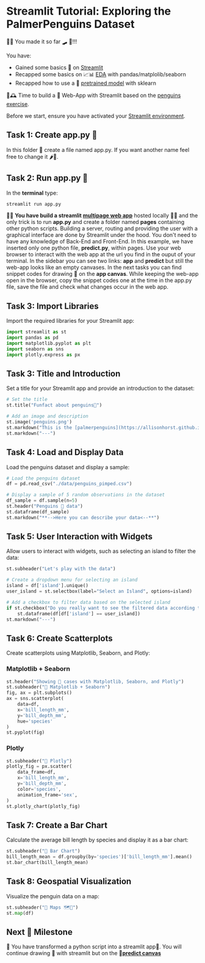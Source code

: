 # Streamlit Tutorial: Exploring the PalmerPenguins Dataset
🙌🏼 You made it so far 🛹 🗿!!! 

You have:
+ Gained some basics 🔋 on [Streamlit](streamlit.md)
+ Recapped some basics on 📈📊 [EDA](../warmup_exercises/README.md#data-analysis-📈📊-on-palmerpenguins-🐧) with pandas/matplolib/seaborn
+ Recapped how to use a 🔮 [pretrained model](../warmup_exercises/README.md#model-prediction-🔮-on-palmerpenguins-🐧) with sklearn

🥳🕰️ Time to build a 🐧 Web-App with Streamlit based on the [penguins exercise](../warmup_exercises/README.md#data-analysis-📈📊-on-palmerpenguins-🐧). 


Before we start, ensure you have activated your [Streamlit environment](../README.md#environment-🌀-and-installation-👩🏽‍🔧👨🏽‍🔧).

## Task 1: Create app.py 🐍
In this folder 📁 create a file named app.py. If you want another name feel free to change it 🌶️🐠.

## Task 2: Run app.py 🐍
In the  __terminal__ type:
```bash
streamlit run app.py
```
🎉🥳 __You have build a streamlit [multipage web app](streamlit.md#multipage-apps)__ hosted locally 🥳🎉 and the only trick is to run __app.py__ and  create a folder named __pages__ containing other python scripts. Building a server, routing and providing the user with a graphical interface are done by Streamlit under the hood. You don't need to have any knowledge of Back-End and Front-End. In this example, we have inserted only one python file, __predict.py__, within pages. Use your web browser to interact with the web app at the url you find in the ouput of your terminal. In the sidebar you can see two links: __app__ and __predict__ but still the web-app looks like an empty canvases. In the next tasks you can find snippet codes for drawing 🎨 on the __app canvas__. While keeping the web-app open in the browser, copy the snippet codes one at the time in the app.py file, save the file and check what changes occur in the web app.

## Task 3: Import Libraries

Import the required libraries for your Streamlit app:

```python
import streamlit as st
import pandas as pd
import matplotlib.pyplot as plt
import seaborn as sns
import plotly.express as px
```

## Task 3: Title and Introduction

Set a title for your Streamlit app and provide an introduction to the dataset:
 
```python
# Set the title
st.title("Funfact about penguins🐧")

# Add an image and description
st.image('penguins.png')
st.markdown("This is the [palmerpenguins](https://allisonhorst.github.io/palmerpenguins/) dataset that describes measurements on penguins")
st.markdown("---")
```

## Task 4: Load and Display Data

Load the penguins dataset and display a sample:

```python
# Load the penguins dataset
df = pd.read_csv("./data/penguins_pimped.csv")

# Display a sample of 5 random observations in the dataset
df_sample = df.sample(n=5)
st.header("Penguins 🐧 data")
st.dataframe(df_sample)
st.markdown("**-->Here you can describe your data<--**")
```

## Task 5: User Interaction with Widgets

Allow users to interact with widgets, such as selecting an island to filter the data:

```python
st.subheader("Let's play with the data")

# Create a dropdown menu for selecting an island
island = df['island'].unique()
user_island = st.selectbox(label="Select an Island", options=island)

# Add a checkbox to filter data based on the selected island
if st.checkbox("Do you really want to see the filtered data according to your island?"):
    st.dataframe(df[df['island'] == user_island])
st.markdown("---")
```

## Task 6: Create Scatterplots

Create scatterplots using Matplotlib, Seaborn, and Plotly:

### Matplotlib + Seaborn

```python
st.header("Showing 🐧 cases with Matplotlib, Seaborn, and Plotly")
st.subheader("🐧 Matplotlib + Seaborn")
fig, ax = plt.subplots()
ax = sns.scatterplot(
    data=df,
    x='bill_length_mm',
    y='bill_depth_mm',
    hue='species'
)
st.pyplot(fig)
```

### Plotly

```python
st.subheader("🐧 Plotly")
plotly_fig = px.scatter(
    data_frame=df,
    x='bill_length_mm',
    y='bill_depth_mm',
    color='species',
    animation_frame='sex',
)
st.plotly_chart(plotly_fig)
```

## Task 7: Create a Bar Chart

Calculate the average bill length by species and display it as a bar chart:

```python
st.subheader("🐧 Bar Chart")
bill_length_mean = df.groupby(by='species')['bill_length_mm'].mean()
st.bar_chart(bill_length_mean)
```

## Task 8: Geospatial Visualization

Visualize the penguin data on a map:

```python
st.subheader("🐧 Maps 🗺️📍")
st.map(df)
```
## Next 🗿 Milestone
🎉 You have transformed a python script into a streamlit app🎉. You will continue drawing 🎨 with streamlit but on the 🔮[__predict canvas__](predict_st_tutorial.md)
